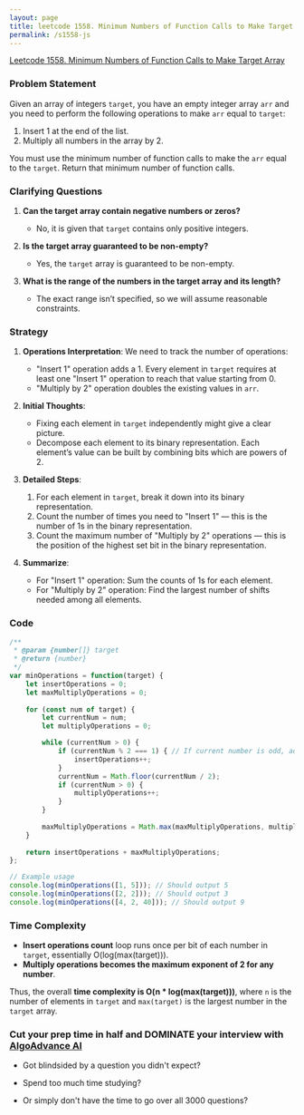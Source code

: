 ```yaml
---
layout: page
title: leetcode 1558. Minimum Numbers of Function Calls to Make Target Array
permalink: /s1558-js
---
```

[Leetcode 1558. Minimum Numbers of Function Calls to Make Target Array](https://algoadvance.github.io/algoadvance/l1558)
### Problem Statement

Given an array of integers `target`, you have an empty integer array `arr` and you need to perform the following operations to make `arr` equal to `target`:

1. Insert 1 at the end of the list.
2. Multiply all numbers in the array by 2.

You must use the minimum number of function calls to make the `arr` equal to the `target`. Return that minimum number of function calls.

### Clarifying Questions

1. **Can the target array contain negative numbers or zeros?**
   - No, it is given that `target` contains only positive integers.

2. **Is the target array guaranteed to be non-empty?**
   - Yes, the `target` array is guaranteed to be non-empty.

3. **What is the range of the numbers in the target array and its length?**
   - The exact range isn’t specified, so we will assume reasonable constraints.

### Strategy

1. **Operations Interpretation**: We need to track the number of operations:
   - "Insert 1" operation adds a 1. Every element in `target` requires at least one "Insert 1" operation to reach that value starting from 0.
   - "Multiply by 2" operation doubles the existing values in `arr`.

2. **Initial Thoughts**:
   - Fixing each element in `target` independently might give a clear picture.
   - Decompose each element to its binary representation. Each element’s value can be built by combining bits which are powers of 2.

3. **Detailed Steps**:
   1. For each element in `target`, break it down into its binary representation.
   2. Count the number of times you need to "Insert 1" — this is the number of 1s in the binary representation.
   3. Count the maximum number of "Multiply by 2" operations — this is the position of the highest set bit in the binary representation.

4. **Summarize**:
   - For "Insert 1" operation: Sum the counts of 1s for each element.
   - For "Multiply by 2" operation: Find the largest number of shifts needed among all elements.

### Code

```javascript
/**
 * @param {number[]} target
 * @return {number}
 */
var minOperations = function(target) {
    let insertOperations = 0;
    let maxMultiplyOperations = 0;
    
    for (const num of target) {
        let currentNum = num;
        let multiplyOperations = 0;

        while (currentNum > 0) {
            if (currentNum % 2 === 1) { // If current number is odd, add an "Insert 1"
                insertOperations++;
            }
            currentNum = Math.floor(currentNum / 2);
            if (currentNum > 0) {
                multiplyOperations++;
            }
        }
        
        maxMultiplyOperations = Math.max(maxMultiplyOperations, multiplyOperations);
    }
    
    return insertOperations + maxMultiplyOperations;
};

// Example usage
console.log(minOperations([1, 5])); // Should output 5
console.log(minOperations([2, 2])); // Should output 3
console.log(minOperations([4, 2, 40])); // Should output 9
```

### Time Complexity

- **Insert operations count** loop runs once per bit of each number in `target`, essentially O(log(max(target))).
- **Multiply operations becomes the maximum exponent of 2 for any number**.

Thus, the overall **time complexity is O(n * log(max(target)))**, where `n` is the number of elements in `target` and `max(target)` is the largest number in the `target` array.


### Cut your prep time in half and DOMINATE your interview with [AlgoAdvance AI](https://algoAdvance.com)

- Got blindsided by a question you didn't expect?

- Spend too much time studying?

- Or simply don't have the time to go over all 3000 questions?

